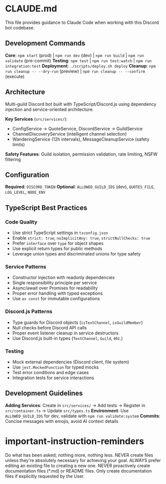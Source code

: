 # CLAUDE.md

This file provides guidance to Claude Code when working with this Discord bot codebase.

## Development Commands

**Core**: `npm start` (prod) | `npm run dev` (dev) | `npm run build` | `npm run validate` (pre-commit)
**Testing**: `npm test` | `npm run test:watch` | `npm run integration:test`
**Deployment**: `./scripts/deploy.sh deploy`
**Cleanup**: `npm run cleanup -- --dry-run` (preview) | `npm run cleanup -- --confirm` (execute)

## Architecture

Multi-guild Discord bot built with TypeScript/Discord.js using dependency injection and service-oriented architecture.

**Key Services** (`src/services/`):
- ConfigService → QuoteService, DiscordService → GuildService
- ChannelDiscoveryService (intelligent channel selection)
- WanderingService (12h intervals), MessageCleanupService (safety limits)

**Safety Features**: Guild isolation, permission validation, rate limiting, NSFW filtering

## Configuration

**Required**: `DISCORD_TOKEN`
**Optional**: `ALLOWED_GUILD_IDS` (dev), `QUOTES_FILE`, `LOG_LEVEL`, `NODE_ENV`

## TypeScript Best Practices

### Code Quality
- Use strict TypeScript settings in `tsconfig.json`
- Enable `strict: true`, `noImplicitAny: true`, `strictNullChecks: true`
- Prefer `interface` over `type` for object shapes
- Use explicit return types for public methods
- Leverage union types and discriminated unions for type safety

### Service Patterns
- Constructor injection with readonly dependencies
- Single responsibility principle per service
- Async/await over Promises for readability
- Proper error handling with typed exceptions
- Use `as const` for immutable configurations

### Discord.js Patterns
- Type guards for Discord objects (`isTextChannel`, `isGuildMember`)
- Null checks before Discord API calls
- Proper event listener cleanup in service destructors
- Use Discord.js built-in types (`TextChannel`, `Guild`, etc.)

### Testing
- Mock external dependencies (Discord client, file system)
- Use `jest.MockedFunction` for typed mocks
- Test error conditions and edge cases
- Integration tests for service interactions

## Development Guidelines

**Adding Services**: Create in `src/services/` → Add tests → Register in `src/container.ts` → Update `src/types.ts`
**Environment**: Use `ALLOWED_GUILD_IDS` for dev, validate with `npm run validate:system`
**Commits**: Concise messages with emojis, avoid AI context details

# important-instruction-reminders
Do what has been asked; nothing more, nothing less.
NEVER create files unless they're absolutely necessary for achieving your goal.
ALWAYS prefer editing an existing file to creating a new one.
NEVER proactively create documentation files (*.md) or README files. Only create documentation files if explicitly requested by the User.
